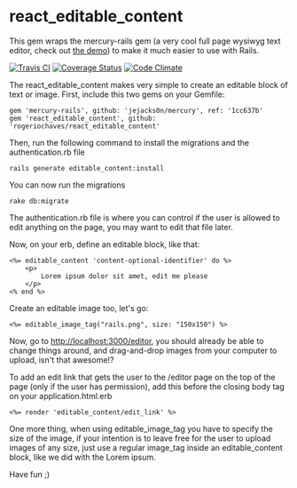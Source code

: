 # react_editable_content

This gem wraps the mercury-rails gem (a very cool full page wysiwyg text editor, check out [the demo](http://jejacks0n.github.com/mercury/)) to make it much easier to use with Rails.

[![Travis CI](http://img.shields.io/travis/rogeriochaves/react_editable_content/master.svg)](https://travis-ci.org/rogeriochaves/react_editable_content)
[![Coverage Status](https://img.shields.io/coveralls/rogeriochaves/react_editable_content.svg)](https://coveralls.io/r/rogeriochaves/react_editable_content)
[![Code Climate](https://codeclimate.com/github/rogeriochaves/react_editable_content/badges/gpa.svg)](https://codeclimate.com/github/rogeriochaves/react_editable_content)

The react_editable_content makes very simple to create an editable block of text or image. First, include this two gems on your Gemfile:

    gem 'mercury-rails', github: 'jejacks0n/mercury', ref: '1cc637b'
	gem 'react_editable_content', github: 'rogeriochaves/react_editable_content'

Then, run the following command to install the migrations and the authentication.rb file

    rails generate editable_content:install

You can now run the migrations

    rake db:migrate

The authentication.rb file is where you can control if the user is allowed to edit anything on the page, you may want to edit that file later.

Now, on your erb, define an editable block, like that:

    <%= editable_content 'content-optional-identifier' do %>
    	<p>
    		Lorem ipsum dolor sit amet, edit me please
    	</p>
    <% end %>

Create an editable image too, let's go:

    <%= editable_image_tag("rails.png", size: "150x150") %>

Now, go to [http://localhost:3000/editor](http://localhost:3000/editor), you should already be able to change things around, and drag-and-drop images from your computer to upload, isn't that awesome!?

To add an edit link that gets the user to the /editor page on the top of the page (only if the user has permission), add this before the closing body tag on your application.html.erb

    <%= render 'editable_content/edit_link' %>

One more thing, when using editable_image_tag you have to specify the size of the image, if your intention is to leave free for the user to upload images of any size, just use a regular image_tag inside an editable_content block, like we did with the Lorem ipsum.

Have fun ;)